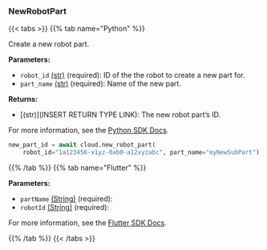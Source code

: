 ### NewRobotPart

{{< tabs >}}
{{% tab name="Python" %}}

Create a new robot part.

**Parameters:**

- `robot_id` [(str)](https://docs.python.org/3/library/stdtypes.html#text-sequence-type-str) (required): ID of the the robot to create a new part for.
- `part_name` [(str)](https://docs.python.org/3/library/stdtypes.html#text-sequence-type-str) (required): Name of the new part.


**Returns:**

- [(str)](INSERT RETURN TYPE LINK): The new robot part’s ID.

For more information, see the [Python SDK Docs](https://python.viam.dev/autoapi/viam/app/app_client/index.html#viam.app.app_client.AppClient.new_robot_part).

``` python {class="line-numbers linkable-line-numbers"}
new_part_id = await cloud.new_robot_part(
    robot_id="1a123456-x1yz-0ab0-a12xyzabc", part_name="myNewSubPart")

```

{{% /tab %}}
{{% tab name="Flutter" %}}

**Parameters:**

- `partName` [(String)](https://api.flutter.dev/flutter/dart-core/String-class.html) (required):
- `robotId` [(String)](https://api.flutter.dev/flutter/dart-core/String-class.html) (required):


For more information, see the [Flutter SDK Docs](https://flutter.viam.dev/viam_protos.app.app/AppServiceClient/newRobotPart.html).

{{% /tab %}}
{{< /tabs >}}

